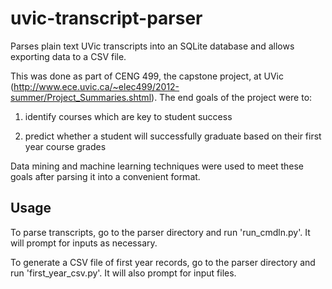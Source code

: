 uvic-transcript-parser
======================

Parses plain text UVic transcripts into an SQLite database and allows
exporting data to a CSV file.

This was done as part of CENG 499, the capstone project, at UVic
(http://www.ece.uvic.ca/~elec499/2012-summer/Project_Summaries.shtml).
The end goals of the project were to: 

1) identify courses which are key to student success 

2) predict whether a student will successfully graduate based on their 
first year course grades

Data mining and machine learning techniques were used to meet these goals after parsing it into a convenient format.

Usage
-----
To parse transcripts, go to the parser directory and run 'run_cmdln.py'.
It will prompt for inputs as necessary.

To generate a CSV file of first year records, go to the parser directory and 
run 'first_year_csv.py'.  It will also prompt for input files.
